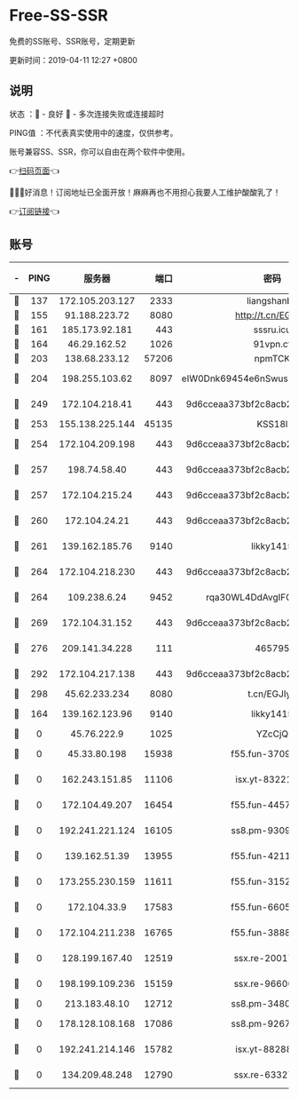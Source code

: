 # Free-SS-SSR

免费的SS账号、SSR账号，定期更新

更新时间：2019-04-11 12:27 +0800

## 说明

状态     ：🙂 - 良好 🙁 - 多次连接失败或连接超时

PING值   ：不代表真实使用中的速度，仅供参考。

账号兼容SS、SSR，你可以自由在两个软件中使用。

👉[扫码页面](https://liesauer.github.io/Free-SS-SSR/)👈

🎉🎉🎉好消息！订阅地址已全面开放！麻麻再也不用担心我要人工维护酸酸乳了！

👉[订阅链接](https://www.liesauer.net/yogurt/subscribe?ACCESS_TOKEN=DAYxR3mMaZAsaqUb)👈

## 账号

|-|PING|服务器|端口|密码|加密方式|区域|
|:----:|:----:|:-----:|-----:|:----:|:----:|:----:|
|🙂|137|172.105.203.127|2333|liangshanbo|chacha20|JP|
|🙂|155|91.188.223.72|8080|http://t.cn/EGJIyrl|rc4-md5|RU|
|🙂|161|185.173.92.181|443|sssru.icu|rc4-md5|RU|
|🙂|164|46.29.162.52|1026|91vpn.cf|rc4-md5|RU|
|🙂|203|138.68.233.12|57206|npmTCK|rc4-md5|US|
|🙂|204|198.255.103.62|8097|eIW0Dnk69454e6nSwuspv9DmS201tQ0D|aes-256-cfb|US|
|🙂|249|172.104.218.41|443|9d6cceaa373bf2c8acb22e60b6a58be6|aes-256-cfb|US|
|🙂|253|155.138.225.144|45135|KSS18l|rc4-md5|US|
|🙂|254|172.104.209.198|443|9d6cceaa373bf2c8acb22e60b6a58be6|aes-256-cfb|US|
|🙂|257|198.74.58.40|443|9d6cceaa373bf2c8acb22e60b6a58be6|aes-256-cfb|US|
|🙂|257|172.104.215.24|443|9d6cceaa373bf2c8acb22e60b6a58be6|aes-256-cfb|US|
|🙂|260|172.104.24.21|443|9d6cceaa373bf2c8acb22e60b6a58be6|aes-256-cfb|US|
|🙂|261|139.162.185.76|9140|likky1415|aes-256-cfb|DE|
|🙂|264|172.104.218.230|443|9d6cceaa373bf2c8acb22e60b6a58be6|aes-256-cfb|US|
|🙂|264|109.238.6.24|9452|rqa30WL4DdAvgIFG6Fs3znzTa|aes-256-cfb|FR|
|🙂|269|172.104.31.152|443|9d6cceaa373bf2c8acb22e60b6a58be6|aes-256-cfb|US|
|🙂|276|209.141.34.228|111|465795|aes-256-cfb|US|
|🙂|292|172.104.217.138|443|9d6cceaa373bf2c8acb22e60b6a58be6|aes-256-cfb|US|
|🙂|298|45.62.233.234|8080|t.cn/EGJIyrl|rc4-md5|CA|
|🙂|164|139.162.123.96|9140|likky1415|aes-256-cfb|JP|
|🙁|0|45.76.222.9|1025|YZcCjQ|rc4-md5|JP|
|🙁|0|45.33.80.198|15938|f55.fun-37093632|aes-256-cfb|US|
|🙁|0|162.243.151.85|11106|isx.yt-83221950|aes-256-cfb|US|
|🙁|0|172.104.49.207|16454|f55.fun-44571125|aes-256-cfb|SG|
|🙁|0|192.241.221.124|16105|ss8.pm-93095880|aes-256-cfb|US|
|🙁|0|139.162.51.39|13955|f55.fun-42110980|aes-256-cfb|SG|
|🙁|0|173.255.230.159|11611|f55.fun-31525940|aes-256-cfb|US|
|🙁|0|172.104.33.9|17583|f55.fun-66050377|aes-256-cfb|SG|
|🙁|0|172.104.211.238|16765|f55.fun-38882804|aes-256-cfb|US|
|🙁|0|128.199.167.40|12519|ssx.re-20017182|aes-256-cfb|SG|
|🙁|0|198.199.109.236|15159|ssx.re-96600501|aes-256-cfb|US|
|🙁|0|213.183.48.10|12712|ss8.pm-34809134|rc4-md5|RU|
|🙁|0|178.128.108.168|17086|ss8.pm-92671065|aes-256-cfb|SG|
|🙁|0|192.241.214.146|15782|isx.yt-88288711|aes-256-cfb|US|
|🙁|0|134.209.48.248|12790|ssx.re-63327109|aes-256-cfb|US|
